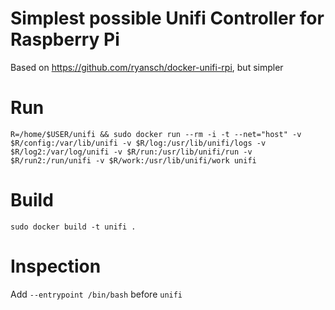 # Simplest possible Unifi Controller for Raspberry Pi

Based on https://github.com/ryansch/docker-unifi-rpi, but simpler

# Run

`R=/home/$USER/unifi && sudo docker run --rm -i -t --net="host" -v $R/config:/var/lib/unifi -v $R/log:/usr/lib/unifi/logs -v $R/log2:/var/log/unifi -v $R/run:/usr/lib/unifi/run -v $R/run2:/run/unifi -v $R/work:/usr/lib/unifi/work unifi`

# Build

`sudo docker build -t unifi .`


# Inspection

Add  `--entrypoint /bin/bash` before `unifi`

